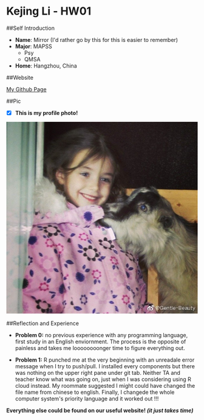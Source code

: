 # Kejing Li - HW01

##Self Introduction 
- **Name**: Mirror (I'd rather go by this for this is easier to remember) 
- **Major**: MAPSS 
  - Psy
  - QMSA
- **Home**: Hangzhou, China

##Website

[My Github Page](https://github.com/Mirrorlkj)

##Pic
- [x] __This is my profile photo!__

![Profile Photo](https://raw.githubusercontent.com/Mirrorlkj/hw01/master/IMG_7482.JPG)

##Reflection and Experience 
- **Problem 0:** no previous experience with any programming language, first study in an English enviornment. The process is the opposite of painless and takes me loooooooonger time to figure everything out.

- **Problem 1:** R punched me at the very beginning with an unreadale error message when I try to push/pull. I installed every components but there was nothing on the upper right pane under git tab. Neither TA and teacher know what was going on, just when I was considering using R cloud instead. My roommate suggested I might could have changed the file name from chinese to english. Finally, I changede the whole computer system's priority language and it worked out !!! 

**Everything else could be found on our useful website! _(it just takes time)_**